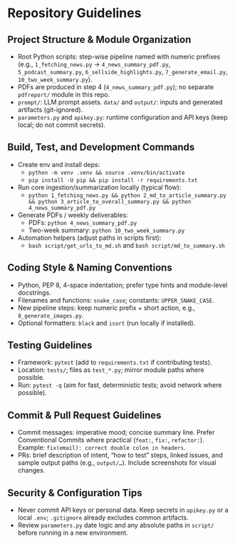 # Repository Guidelines

## Project Structure & Module Organization
- Root Python scripts: step-wise pipeline named with numeric prefixes (e.g., `1_fetching_news.py` → `4_news_summary_pdf.py`, `5_podcast_summary.py`, `6_sellside_highlights.py`, `7_generate_email.py`, `10_two_week_summary.py`).
- PDFs are produced in step 4 (`4_news_summary_pdf.py`); no separate `pdfreport/` module in this repo.
- `prompt/`: LLM prompt assets.  `data/` and `output/`: inputs and generated artifacts (git-ignored).
- `parameters.py` and `apikey.py`: runtime configuration and API keys (keep local; do not commit secrets).

## Build, Test, and Development Commands
- Create env and install deps:
  - `python -m venv .venv && source .venv/bin/activate`
  - `pip install -U pip && pip install -r requirements.txt`
- Run core ingestion/summarization locally (typical flow):
  - `python 1_fetching_news.py && python 2_md_to_article_summary.py && python 3_article_to_overall_summary.py && python 4_news_summary_pdf.py`
- Generate PDFs / weekly deliverables:
  - PDFs: `python 4_news_summary_pdf.py`
  - Two-week summary: `python 10_two_week_summary.py`
- Automation helpers (adjust paths in scripts first):
  - `bash script/get_urls_to_md.sh` and `bash script/md_to_summary.sh`

## Coding Style & Naming Conventions
- Python, PEP 8, 4-space indentation; prefer type hints and module-level docstrings.
- Filenames and functions: `snake_case`; constants: `UPPER_SNAKE_CASE`.
- New pipeline steps: keep numeric prefix + short action, e.g., `8_generate_images.py`.
- Optional formatters: `black` and `isort` (run locally if installed).

## Testing Guidelines
- Framework: `pytest` (add to `requirements.txt` if contributing tests).
- Location: `tests/`; files as `test_*.py`; mirror module paths where possible.
- Run: `pytest -q` (aim for fast, deterministic tests; avoid network where possible).

## Commit & Pull Request Guidelines
- Commit messages: imperative mood; concise summary line. Prefer Conventional Commits where practical (`feat:`, `fix:`, `refactor:`). Example: `fix(email): correct double colon in headers`.
- PRs: brief description of intent, “how to test” steps, linked issues, and sample output paths (e.g., `output/…`). Include screenshots for visual changes.

## Security & Configuration Tips
- Never commit API keys or personal data. Keep secrets in `apikey.py` or a local `.env`; `.gitignore` already excludes common artifacts.
- Review `parameters.py` date logic and any absolute paths in `script/` before running in a new environment.
